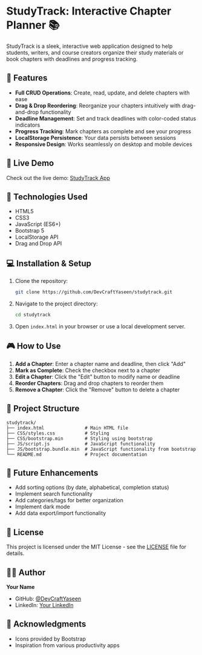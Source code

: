 # StudyTrack: Interactive Chapter Planner 📚

StudyTrack is a sleek, interactive web application designed to help students, writers, and course creators organize their study materials or book chapters with deadlines and progress tracking.

## 🌟 Features

- **Full CRUD Operations**: Create, read, update, and delete chapters with ease
- **Drag & Drop Reordering**: Reorganize your chapters intuitively with drag-and-drop functionality
- **Deadline Management**: Set and track deadlines with color-coded status indicators
- **Progress Tracking**: Mark chapters as complete and see your progress
- **LocalStorage Persistence**: Your data persists between sessions
- **Responsive Design**: Works seamlessly on desktop and mobile devices

## 🚀 Live Demo

Check out the live demo: [StudyTrack App](https://DevCraftYaseen.github.io/studytrack)

## 🔧 Technologies Used

- HTML5
- CSS3
- JavaScript (ES6+)
- Bootstrap 5
- LocalStorage API
- Drag and Drop API

## 💻 Installation & Setup

1. Clone the repository:
   ```bash
   git clone https://github.com/DevCraftYaseen/studytrack.git
   ```

2. Navigate to the project directory:
   ```bash
   cd studytrack
   ```

3. Open `index.html` in your browser or use a local development server.

## 🎮 How to Use

1. **Add a Chapter**: Enter a chapter name and deadline, then click "Add"
2. **Mark as Complete**: Check the checkbox next to a chapter
3. **Edit a Chapter**: Click the "Edit" button to modify name or deadline
4. **Reorder Chapters**: Drag and drop chapters to reorder them
5. **Remove a Chapter**: Click the "Remove" button to delete a chapter

## 🧩 Project Structure

```
studytrack/
├── index.html               # Main HTML file
├── CSS/styles.css           # Styling
├── CSS/bootstrap.min        # Styling using bootstrap
├── JS/script.js             # JavaScript functionality
├── JS/bootstrap.bundle.min  # JavaScript functionality from bootstrap
└── README.md                # Project documentation
```

## 🔮 Future Enhancements

- Add sorting options (by date, alphabetical, completion status)
- Implement search functionality
- Add categories/tags for better organization
- Implement dark mode
- Add data export/import functionality

## 📝 License

This project is licensed under the MIT License - see the [LICENSE](LICENSE) file for details.

## 👨‍💻 Author

**Your Name**
- GitHub: [@DevCraftYaseen](https://github.com/DevCraftYaseen)
- LinkedIn: [Your LinkedIn](https://linkedin.com/in/devcraftyaseen)

## 🙏 Acknowledgments

- Icons provided by Bootstrap
- Inspiration from various productivity apps
